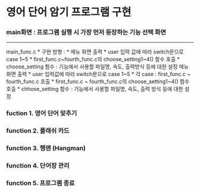 # 영어 단어 암기 프로그램 구현

### main화면 : 프로그램 실행 시 가장 먼저 등장하는 기능 선택 화면
-------
  main_func.c
    * 구현 방향 :
      * 메뉴 화면 출력
        * user 입력 값에 따라 switch문으로 case 1~5
          * first_func.c~fourth_func.c의 choose_setting1~4() 함수 호출
            * choose_setting 함수 : 기능에서 사용할 파일명, 속도, 출력방식 등에 대한 설정 
    메뉴 화면 출력
      * user 입력값에 따라 switch문으로 case 1~5
        * 각 case : first_func.c ~ fourth_func.c 호출
          * first_func.c ~ fourth_func.c의 choose_setting1~4() 함수 호출
            * chhose_setting 함수 : 기능에서 사용할 파일명, 속도, 출력 방식 등에 대한 설정

### fuction 1. 영어 단어 맞추기


### function 2. 플래쉬 카드


### function 3. 행맨 (Hangman)


### function 4. 단어장 관리


### function 5. 프로그램 종료
